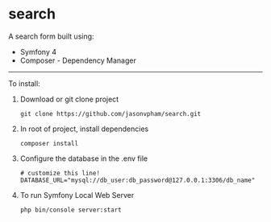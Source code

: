 # search

A search form built using:
* Symfony 4
* Composer - Dependency Manager

---

To install:

1. Download or git clone project
    ```
   git clone https://github.com/jasonvpham/search.git
    ```
    
2. In root of project, install dependencies 
    ```
   composer install
    ```
    
3. Configure the database in the .env file  
    ```
    # customize this line!
    DATABASE_URL="mysql://db_user:db_password@127.0.0.1:3306/db_name"
    ```   
    
4. To run Symfony Local Web Server
    ```
    php bin/console server:start
    ```
